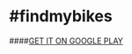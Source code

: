 # #findmybikes

####[GET IT ON GOOGLE PLAY]

[GET IT ON GOOGLE PLAY]:https://play.google.com/store/apps/details?id=com.ludoscity.findmybikes